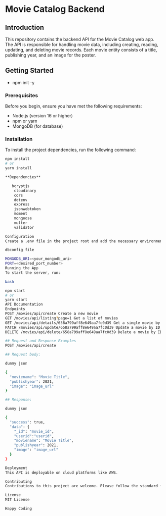 # Movie Catalog Backend

## Introduction

This repository contains the backend API for the Movie Catalog web app. The API is responsible for handling movie data, including creating, reading, updating, and deleting movie records. Each movie entity consists of a title, publishing year, and an image for the poster.

## Getting Started
- npm init -y

### Prerequisites

Before you begin, ensure you have met the following requirements:
- Node.js (version 16 or higher)
- npm or yarn
- MongoDB (for database)

### Installation

To install the project dependencies, run the following command:

```bash
npm install
# or
yarn install

**Dependencies**

   bcryptjs
    cloudinary
    cors
    dotenv
    express
    jsonwebtoken
    moment
    mongoose
    multer
    validator

Configuration
Create a .env file in the project root and add the necessary environment variables:

dbconfig file

MONGODB_URI=<your_mongodb_uri>
PORT=<desired_port_number>
Running the App
To start the server, run:

bash

npm start
# or
yarn start
API Documentation
Endpoints
POST /movies/api/create Create a new movie
GET /movies/api/listing?page=1 Get a list of movies
GET /movies/api/details/658a799aff8e649aa7fc0d39 Get a single movie by ID
PATCH /movies/api/update/658a799aff8e649aa7fc0d39 Update a movie by ID
DELETE /movies/api/delete/658a799aff8e649aa7fc0d39 Delete a movie by ID

## Request and Response Examples
POST /movies/api/create

## Request body:

dummy json

{
  "moviename": "Movie Title",
  "publishyear": 2021,
  "image": "image_url"
}

## Response:

dummy json

{
  "success": true,
  "data": {
    "_id": "movie_id",
    "userid":"userid",
    "moviename": "Movie Title",
    "publishyear": 2021,
    "image": "image_url"
  }
}

Deployment
This API is deployable on cloud platforms like AWS. 

Contributing
Contributions to this project are welcome. Please follow the standard fork-and-pull request workflow.

License
MIT License

Happy Coding
